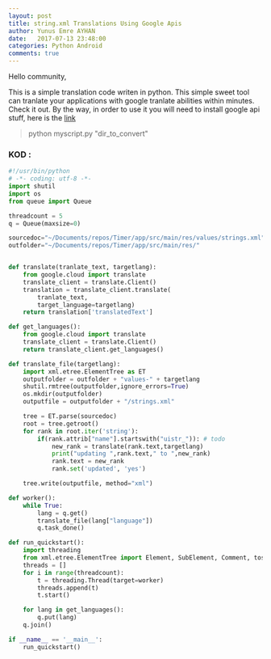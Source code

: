 ```yaml
---
layout: post
title: string.xml Translations Using Google Apis
author: Yunus Emre AYHAN
date:   2017-07-13 23:48:00
categories: Python Android
comments: true
---
```


Hello community,

This is a simple translation code writen in python. This simple sweet tool can tranlate your applications with google tranlate abilities within minutes. Check it out. By the way, in order to use it you will need to install google api stuff, here is the [link](https://developers.google.com/api-client-library/)
> python myscript.py "dir_to_convert"

### KOD :

```python
#!/usr/bin/python
# -*- coding: utf-8 -*-
import shutil
import os
from queue import Queue

threadcount = 5
q = Queue(maxsize=0)

sourcedoc="~/Documents/repos/Timer/app/src/main/res/values/strings.xml"
outfolder="~/Documents/repos/Timer/app/src/main/res/"


def translate(tranlate_text, targetlang):
    from google.cloud import translate
    translate_client = translate.Client()
    translation = translate_client.translate(
        tranlate_text,
        target_language=targetlang)
    return translation['translatedText']

def get_languages():
    from google.cloud import translate
    translate_client = translate.Client()
    return translate_client.get_languages()

def translate_file(targetlang):
    import xml.etree.ElementTree as ET
    outputfolder = outfolder + "values-" + targetlang
    shutil.rmtree(outputfolder,ignore_errors=True)
    os.mkdir(outputfolder)
    outputfile = outputfolder + "/strings.xml"

    tree = ET.parse(sourcedoc)
    root = tree.getroot()
    for rank in root.iter('string'):
        if(rank.attrib["name"].startswith("uistr_")): # todo
            new_rank = translate(rank.text,targetlang)
            print("updating ",rank.text," to ",new_rank)
            rank.text = new_rank
            rank.set('updated', 'yes')

    tree.write(outputfile, method="xml")

def worker():
    while True:
        lang = q.get()
        translate_file(lang["language"])
        q.task_done()

def run_quickstart():
    import threading
    from xml.etree.ElementTree import Element, SubElement, Comment, tostring
    threads = []
    for i in range(threadcount):
        t = threading.Thread(target=worker)
        threads.append(t)
        t.start()

    for lang in get_languages():
        q.put(lang)
    q.join()

if __name__ == '__main__':
    run_quickstart()


```
